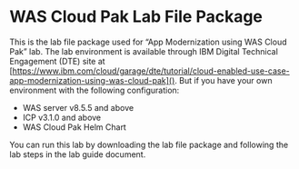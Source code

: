 # WAS Cloud Pak Lab File Package
This is the lab file package used for “App Modernization using WAS Cloud Pak” lab.  The lab environment is available through IBM Digital Technical Engagement (DTE) site at [https://www.ibm.com/cloud/garage/dte/tutorial/cloud-enabled-use-case-app-modernization-using-was-cloud-pak](). But if you have your own environment with the following configuration:

* WAS server v8.5.5 and above
* ICP v3.1.0 and above
* WAS Cloud Pak Helm Chart

You can run this lab by downloading the lab file package and following the lab steps in the lab guide document.
